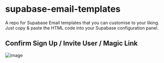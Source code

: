 # supabase-email-templates

A repo for Supabase Email templates that you can customise to your liking. Just copy & paste the HTML code into your Supabase configuration panel.


## Confirm Sign Up / Invite User / Magic Link

![image](https://github.com/user-attachments/assets/be5ae601-d16c-4041-98c0-63bdb89aec00)





